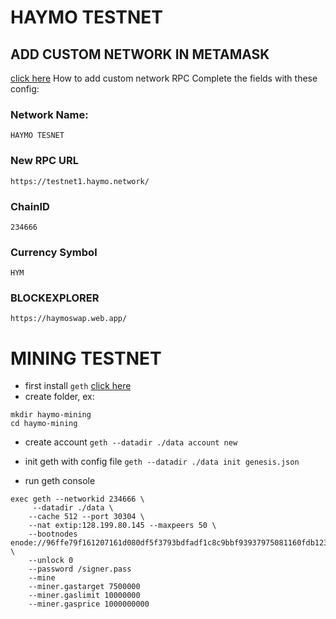 # HAYMO TESTNET
## ADD CUSTOM NETWORK IN METAMASK
[click here](https://metamask.zendesk.com/hc/en-us/articles/360043227612-How-to-add-a-custom-network-RPC) How to add custom network RPC
Complete the fields with these config: 
### Network Name:
```HAYMO TESNET```

### New RPC URL
```https://testnet1.haymo.network/```

### ChainID
```234666```

### Currency Symbol
```HYM```

### BLOCKEXPLORER
```https://haymoswap.web.app/```



# MINING TESTNET
- first install ```geth``` [click here](https://geth.ethereum.org/docs/install-and-build/installing-geth)
- create folder, ex:
```
mkdir haymo-mining
cd haymo-mining
```
- create account
```geth --datadir ./data account new```

- init geth with config file 
```geth --datadir ./data init genesis.json```
- run geth console 
```
exec geth --networkid 234666 \
     --datadir ./data \
    --cache 512 --port 30304 \
    --nat extip:128.199.80.145 --maxpeers 50 \ 
    --bootnodes enode://96ffe79f161207161d080df5f3793bdfadf1c8c9bbf93937975081160fdb123bb0943e49b4ca8010ca310bb89613bff76002dbe583468142f4d238bed2ff9f9d@128.199.80.145:30303  \
    --unlock 0 
    --password /signer.pass 
    --mine 
    --miner.gastarget 7500000 
    --miner.gaslimit 10000000 
    --miner.gasprice 1000000000
```

